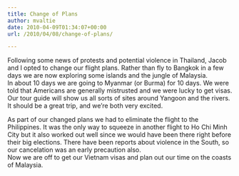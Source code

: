 ```yaml
---
title: Change of Plans
author: mvaltie
date: 2010-04-09T01:34:07+00:00
url: /2010/04/08/change-of-plans/

---
```

Following some news of protests and potential violence in Thailand, Jacob and I opted to change our flight plans. Rather than fly to Bangkok in a few days we are now exploring some islands and the jungle of Malaysia.  
In about 10 days we are going to Myanmar (or Burma) for 10 days. We were told that Americans are generally mistrusted and we were lucky to get visas. Our tour guide will show us all sorts of sites around Yangoon and the rivers. It should be a great trip, and we&#8217;re both very excited. 

As part of our changed plans we had to eliminate the flight to the Philippines. It was the only way to squeeze in another flight to Ho Chi Minh City but it also worked out well since we would have been there right before their big elections. There have been reports about violence in the South, so our cancelation was an early precaution also.  
Now we are off to get our Vietnam visas and plan out our time on the coasts of Malaysia.